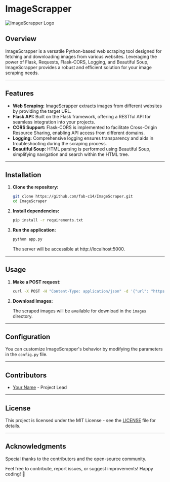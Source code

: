 # ImageScrapper

![ImageScrapper Logo]([https://your-logo-url.png](https://www.adobe.com/content/dam/cc/us/en/photoshop/online/crop-image/desktop/445479493_Ps_Frictionless_LP_Crop_Desktop_Image1_2x.jpg.img.jpg))

## Overview

ImageScrapper is a versatile Python-based web scraping tool designed for fetching and downloading images from various websites. Leveraging the power of Flask, Requests, Flask-CORS, Logging, and Beautiful Soup, ImageScrapper provides a robust and efficient solution for your image scraping needs.

---

## Features

- **Web Scraping:** ImageScrapper extracts images from different websites by providing the target URL.
- **Flask API:** Built on the Flask framework, offering a RESTful API for seamless integration into your projects.
- **CORS Support:** Flask-CORS is implemented to facilitate Cross-Origin Resource Sharing, enabling API access from different domains.
- **Logging:** Comprehensive logging ensures transparency and aids in troubleshooting during the scraping process.
- **Beautiful Soup:** HTML parsing is performed using Beautiful Soup, simplifying navigation and search within the HTML tree.

---

## Installation

1. **Clone the repository:**

    ```bash
    git clone https://github.com/fab-c14/ImageScraper.git
    cd ImageScraper
    ```

2. **Install dependencies:**

    ```bash
    pip install -r requirements.txt
    ```

3. **Run the application:**

    ```bash
    python app.py
    ```

    The server will be accessible at http://localhost:5000.

---

## Usage

1. **Make a POST request:**

    ```bash
    curl -X POST -H "Content-Type: application/json" -d '{"url": "https://example.com"}' http://localhost:5000/scrape
    ```

2. **Download Images:**

    The scraped images will be available for download in the `images` directory.

---

## Configuration

You can customize ImageScrapper's behavior by modifying the parameters in the `config.py` file.

---

## Contributors

- [Your Name](https://github.com/fab-cq4) - Project Lead

---

## License

This project is licensed under the MIT License - see the [LICENSE](LICENSE) file for details.

---

## Acknowledgments

Special thanks to the contributors and the open-source community.

Feel free to contribute, report issues, or suggest improvements! Happy coding! 🚀

